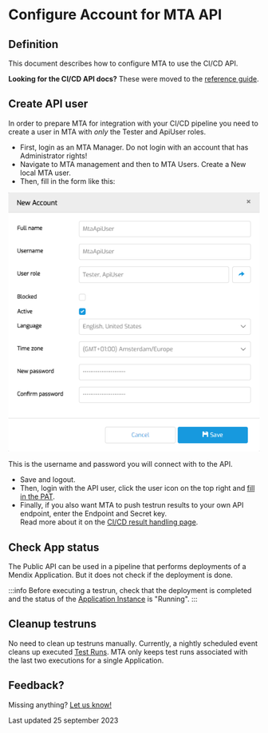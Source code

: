 # Configure Account for MTA API

## Definition

This document describes how to configure MTA to use the CI/CD API.

**Looking for the CI/CD API docs?** These were moved to the [reference guide](../../../api).

## Create API user

In order to prepare MTA for integration with your CI/CD pipeline you need to create a user in MTA with *only* the Tester and ApiUser roles. 

- First, login as an MTA Manager. Do not login with an account that has Administrator rights!
- Navigate to MTA management and then to MTA Users. Create a New local MTA user.
- Then, fill in the form like this:

![Create API user](../images/cicd-create-account.png)

This is the username and password you will connect with to the API. 

- Save and logout.
- Then, login with the API user, click the <i class="fal fa-user-circle"></i> user icon on the top right and [fill in the PAT](../configure-mta/access-mendix-model).
- Finally, if you also want MTA to push testrun results to your own API endpoint, enter the Endpoint and Secret key.<br/>Read more about it on the [CI/CD result handling page](cicd-result).

## Check App status
The Public API can be used in a pipeline that performs deployments of a Mendix Application. But it does not check if the deployment is done.

:::info 
Before executing a testrun, check that the deployment is completed and the status of the <a href="../../../application-instance">Application Instance</a> is "Running".
:::

## Cleanup testruns
No need to clean up testruns manually. Currently, a nightly scheduled event cleans up executed [Test Runs](../../../test-run). MTA only keeps test runs associated with the last two executions for a single Application. 

## Feedback?
Missing anything? [Let us know!](mailto:support@menditect.com)

Last updated 25 september 2023